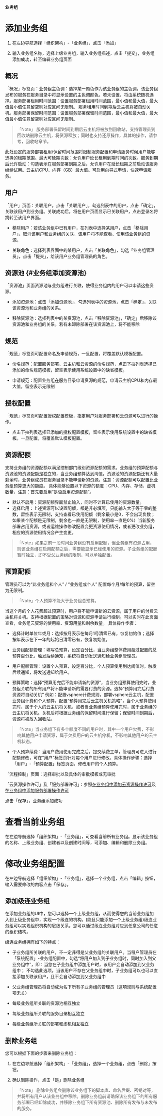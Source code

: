 **业务组**


# 添加业务组

1.  在左边导航选择「组织架构」-「业务组」，点击「添加」

2.  输入业务组名称，选择上级业务组，输入业务组描述，点击「提交」，业务组添加成功，转至编辑业务组页面

## 概况 

「概况」标签页：业务组主色调：选择某一颜色作为该业务组的主色调，该业务组发布的服务在服务目录中将显示设置的主色调颜色。若未设置，将由系统随机选择。服务部署租用时间范围：设置服务部署租用时间范围，最小值和最大值，最大值最小值任意留空则对应区间无限制。  服务租用时间到期后云主机将被自动关机。服务部署保留时间范围：设置服务部署保留时间范围，最小值和最大值，最大值最小值任意留空则对应区间无限制。
>「Note」  服务部署保留时间到期后云主机将被放到回收站，支持管理员到回收站删除云主机，将资源释放；同时也支持还原操作，具体的操作，请参考，回收站章节。

此处设定的服务部署租用/保留时间范围将限制服务配置和申请服务时候用户能够选择的租期范围。最大可延期次数：允许用户延长租用到期时间的次数。服务到期后允许启动：勾选表示在服务部署到期之后，允许用户在延长租期之前启动该服务继续试用。云主机CPU、内存（GB）最大值。可启用向导式申请，快速申请服务。



## 用户 
「用户」页面：关联用户，点击「关联用户」，勾选列表中的用户，点击「确定」，关联该用户到业务组。关联成功后，将在用户页面显示已关联用户，点击登录名将跳转至该用户界面。

+ 移除用户：若该业务组中已有用户，在列表中选择某用户，点击「移除用户」，取消该用户和业务组的关联，该用户将不能查看、使用该业务组的资源。

+ 关联角色：选择列表界面中的某用户，点击「关联角色」，勾选「业务组管理员」，点击「提交」，给该用户业务组管理员的角色。

## 资源池 {#业务组添加资源池}
 「资源池」页面资源池与业务组进行关联，使得业务组内的用户可以申请这些资源。

+ 添加资源池：点击「添加资源池」，勾选列表中的资源池，点击「确定」，关联该资源池和业务组的关系。

+ 移除资源池：选择列表中的某资源池，点击「移除资源池」，「确定」后移除该资源池和业务组的关系。若有未卸除部署在该资源池上，将不能移除

## 规范
「规范」标签页可配置命名及申请规范，一旦配置，将覆盖默认模板配置。

+ 命名规范：配置服务部署、云主机和云资源的命名规范，点击下拉列表选择已添加的命名规范模板，留空表示使用系统设置中的缺省模板。

+ 申请规范：配置业务组在服务目录申请资源的规范，申请云主机CPU和内存最大值，留空表示无限制

## 授权配置
「规范」标签页可配置授权配置模板，指定用户对服务部署和云资源可以进行的操作。

+ 点击下拉列表选择已添加的授权配置模板，留空表示使用系统设置中的缺省模板。一旦配置，将覆盖默认模板配置。



## 资源配额
支持业务组的资源配额以满足控制部门级别资源配额的需求。业务组的预算配额与资源池的资源配额是独立的，当业务组预算达到阈值，资源池的资源配额还有大量剩余时，业务组成员在服务目录不能申请新的资源。注意：资源配额可以配置比业务组预算更大的额度。
具体能够设置以下资源的额度：CPU、内存、存储、虚机数量，注意：首先要启用“是否启用资源配额”。

+ 默认不启用：资源配额界面禁止输入，同时不计算已使用的资源数量。
+ 选择启用：上述资源可以设置配额，都是非必填项，只能输入大于等于零的整数，留空表示无限制，支持查看已使用配额（剩余最小是0，不会出现负数；如果某个配额是无限制，剩余也一直是无限制，使用率一直是0%）当新服务部署占用资源，或者运维操作修改配置变更资源使用情况，或者更改业务组，相应的资源使用情况会产生变更。

>「Note」如果之前一段时间业务组没有启用配额，但业务组有资源占用，则该业务组在启用配额之后，需要能显示已经使用的资源。子业务组的配额暂时独立，即不受父业务组的限制，可以单独配置。



## 预算配额

管理员可以为“此业务组和个人” / “业务组或个人” 配置每个月/每年的预算，留空为无限制。

>「Note」个人预算不能大于业务组总预算。

当这个月的个人花费超过预算时，用户将不能申请新的云资源，属于用户的付费云主机将关机。支持根据配置的策略对资源和资源申请进行控制。可以实时在此页面查看，业务组云资源的使用率、资源用量和剩余数量。
具体操作步骤：
 + 选择计时单位年或月：选择按月表示在每月1号清零已有，恢复初始值；选择按年表示在下一年的起始日清零已有，恢复初始值。

 + 业务组配额管理：填写总预算，设定百分比，当业务组整体费用超过配置的总预算百分比，触发后续通知，系统将自动发送通知给业务组管理员。

 + 用户配额管理：设置个人预算，设定百分比，个人预算使用到达阈值时，触发后续通知，将发送通知给用户。

 +  预算策略：选择“预算用完后不能申请新的资源”，当业务组预算使用完时，业务组关联的所有用户将不能申请新的需要付费的资源。选择“预算用完后付费资源将自动关机” 
 例如：配置vsphere计费规则，部署vsphere云主机，配置业务组计费和个人预算，配置“预算用完后云主机关机策略”，当个人预算使用完时，属于个人的云主机将关机，或者当业务组预算使用完时，属于业务组的云主机将关机。关机后将根据业务组的保留时间进行保留；保留时间到期后，资源将被放入回收站。

>「Note」当业务组下有多个额度不同的用户时，其中一个用户欠费，不影响其他用户申请资源，属于欠费用户的云主机停机，不影响其他用户的云主机状态。

 +  个人预算续费：当用户费用使用完成之后，提交续费工单，管理员可进入进行配额修改，可在"用户"标签页针对每个用户进行修改。具体操作步骤：选择「用户」-「预算配置」标签页面，修改用户的个人预算。


「流程控制」页面：选择审批以及具体的审批模板或无审批

「云资源操作许可」及「服务部署许可」：参照[在业务组中添加云资源操作许可](https://cloudchef.github.io/doc/AdminDoc/05服务建模/流程配置.html#在业务组中添加云资源操作许可)及[在业务组中添加服务部署操作许可](https://cloudchef.github.io/doc/AdminDoc/05服务建模/流程配置.html#在业务组中添加服务部署操作许可)

 点击「保存」，业务组添加成功

# 查看当前业务组

在左边导航选择「组织架构」-「业务组」，可查看当前所有业务组。显示该业务组的名称、上级业务组、创建者以及创建时间等，可添加、编辑和删除业务组。

# 修改业务组配置

在左边导航选择「组织架构」-「业务组」，选择一个业务组，点击「编辑」按钮，输入需要修改的内容点击「保存」。

## 添加级连业务组

在添加业务组的UI中，您可以选择一个上级业务组，从而使得您的当前业务组加入到上级业务组中，实现一个级连的机构。(能且只能添加一个上级业务组)级连业务组可以实现组织机构的层级关系，您可以通过级连业务组对应到任意公司的任意的组织结构。

级连业务组拥有如下的特点：

-   子业务组所关联的用户，不一定非得是父业务组的关联用户。当租户管理员在「系统配置」-业务组配置中，勾选“将用户加入到子业务组时，同时加入到父业务组中”，即：当您在子业务组中添加用户时，该用户会自动添加到父业务组中；
不勾选此选项，当该用户不存在父业务组中时，子业务组可以也可以直接添加关联该用户，且不会自动添加到父业务组中
-   父业务组管理员将自动成为名下所有子业务组的管理员（这项规则与系统配置项无关）
-   每级业务组所关联的资源池相互独立

-   每级业务组所关联的服务目录相互独立

-   每级业务组所关联的部署和虚机相互独立

## 删除业务组

您可以根据下面的步骤来删除业务组：

1.  在左边导航选择「组织架构」-「业务组」，选择一个业务组，点击「删除」按钮。

2.  确认删除操作，点击「是」删除业务组

>「Note」  删除业务组会删除该业务组下的脚本库、命名后缀、密钥对等，并将所有用户从该业务组中移除。删除业务组前请确保该业务组下的所有服务部署已经卸除成功，并移除业务组下所有资源池、删除所有发布与未发布的服务。
